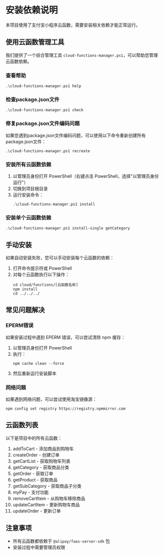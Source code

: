 # 安装依赖说明

本项目使用了支付宝小程序云函数，需要安装相关依赖才能正常运行。

## 使用云函数管理工具

我们提供了一个综合管理工具 `cloud-functions-manager.ps1`，可以帮助您管理云函数依赖。

### 查看帮助

```
.\cloud-functions-manager.ps1 help
```

### 检查package.json文件

```
.\cloud-functions-manager.ps1 check
```

### 修复package.json文件编码问题

如果您遇到package.json文件编码问题，可以使用以下命令重新创建所有package.json文件：

```
.\cloud-functions-manager.ps1 recreate
```

### 安装所有云函数依赖

1. 以管理员身份打开 PowerShell（右键点击 PowerShell，选择"以管理员身份运行"）
2. 切换到项目根目录
3. 运行安装命令：
   ```
   .\cloud-functions-manager.ps1 install
   ```

### 安装单个云函数依赖

```
.\cloud-functions-manager.ps1 install-single getCategory
```

## 手动安装

如果自动安装失败，您可以手动安装每个云函数的依赖：

1. 打开命令提示符或 PowerShell
2. 对每个云函数执行以下操作：
   ```
   cd cloud/functions/[云函数名称]
   npm install
   cd ../../../
   ```

## 常见问题解决

### EPERM错误

如果安装过程中遇到 EPERM 错误，可以尝试清除 npm 缓存：

1. 以管理员身份打开 PowerShell
2. 执行：
   ```
   npm cache clean --force
   ```
3. 然后重新运行安装脚本

### 网络问题

如果遇到网络问题，可以尝试使用淘宝镜像源：

```
npm config set registry https://registry.npmmirror.com
```

## 云函数列表

以下是项目中的所有云函数：

1. addToCart - 添加商品到购物车
2. createOrder - 创建订单
3. getCartList - 获取购物车列表
4. getCategory - 获取商品分类
5. getOrder - 获取订单
6. getProduct - 获取商品
7. getSubCategory - 获取商品子分类
8. myPay - 支付功能
9. removeCartItem - 从购物车移除商品
10. updateCartItem - 更新购物车商品
11. updateOrder - 更新订单

## 注意事项

- 所有云函数都依赖于 `@alipay/faas-server-sdk` 包
- 安装过程中需要管理员权限 